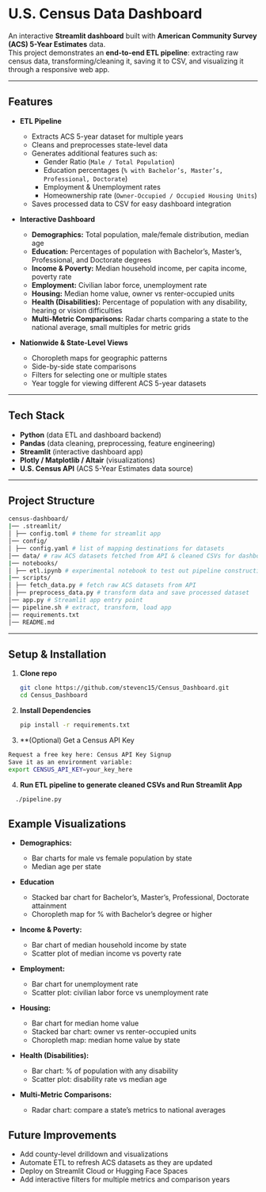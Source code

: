 # U.S. Census Data Dashboard  

An interactive **Streamlit dashboard** built with **American Community Survey (ACS) 5-Year Estimates** data.  
This project demonstrates an **end-to-end ETL pipeline**: extracting raw census data, transforming/cleaning it, saving it to CSV, and visualizing it through a responsive web app.  

---

## Features  
- **ETL Pipeline**
  - Extracts ACS 5-year dataset for multiple years
  - Cleans and preprocesses state-level data
  - Generates additional features such as:  
    - Gender Ratio (`Male / Total Population`)  
    - Education percentages (`% with Bachelor’s, Master’s, Professional, Doctorate`)  
    - Employment & Unemployment rates  
    - Homeownership rate (`Owner-Occupied / Occupied Housing Units`)  
  - Saves processed data to CSV for easy dashboard integration  

- **Interactive Dashboard**
  - **Demographics:** Total population, male/female distribution, median age  
  - **Education:** Percentages of population with Bachelor’s, Master’s, Professional, and Doctorate degrees  
  - **Income & Poverty:** Median household income, per capita income, poverty rate  
  - **Employment:** Civilian labor force, unemployment rate  
  - **Housing:** Median home value, owner vs renter-occupied units  
  - **Health (Disabilities):** Percentage of population with any disability, hearing or vision difficulties  
  - **Multi-Metric Comparisons:** Radar charts comparing a state to the national average, small multiples for metric grids  

- **Nationwide & State-Level Views**
  - Choropleth maps for geographic patterns  
  - Side-by-side state comparisons  
  - Filters for selecting one or multiple states  
  - Year toggle for viewing different ACS 5-year datasets  

---

## Tech Stack  
- **Python** (data ETL and dashboard backend)  
- **Pandas** (data cleaning, preprocessing, feature engineering)  
- **Streamlit** (interactive dashboard app)  
- **Plotly / Matplotlib / Altair** (visualizations)  
- **U.S. Census API** (ACS 5-Year Estimates data source)  

---

## Project Structure  
```bash
census-dashboard/
|── .streamlit/
│ ├── config.toml # theme for streamlit app
│── config/
│ ├── config.yaml # list of mapping destinations for datasets
│── data/ # raw ACS datasets fetched from API & cleaned CSVs for dashboard use
|── notebooks/
│ ├── etl.ipynb # experimental notebook to test out pipeline construction
|── scripts/
│ ├── fetch_data.py # fetch raw ACS datasets from API
│ ├── preprocess_data.py # transform data and save processed dataset
│── app.py # Streamlit app entry point
│── pipeline.sh # extract, transform, load app
│── requirements.txt
│── README.md
```

---

## Setup & Installation  

1. **Clone repo**  
   ```bash
   git clone https://github.com/stevenc15/Census_Dashboard.git
   cd Census_Dashboard
   
    ```
2. **Install Dependencies**
   ```bash
   pip install -r requirements.txt
    ```
3. **(Optional) Get a Census API Key
  ```bash
  Request a free key here: Census API Key Signup
  Save it as an environment variable:
  export CENSUS_API_KEY=your_key_here
  ```
4. **Run ETL pipeline to generate cleaned CSVs and Run Streamlit App**
  ```bash
    ./pipeline.py
  ```

## Example Visualizations

- **Demographics:**
  - Bar charts for male vs female population by state
  - Median age per state

- **Education**
  - Stacked bar chart for Bachelor’s, Master’s, Professional, Doctorate attainment
  - Choropleth map for % with Bachelor’s degree or higher

- **Income & Poverty:**
  - Bar chart of median household income by state
  - Scatter plot of median income vs poverty rate

- **Employment:**
  - Bar chart for unemployment rate
  - Scatter plot: civilian labor force vs unemployment rate

- **Housing:**
  - Bar chart for median home value
  - Stacked bar chart: owner vs renter-occupied units
  - Choropleth map: median home value by state

- **Health (Disabilities):**
  - Bar chart: % of population with any disability
  - Scatter plot: disability rate vs median age

- **Multi-Metric Comparisons:**
  - Radar chart: compare a state’s metrics to national averages


## Future Improvements
  - Add county-level drilldown and visualizations
  - Automate ETL to refresh ACS datasets as they are updated
  - Deploy on Streamlit Cloud or Hugging Face Spaces
  - Add interactive filters for multiple metrics and comparison years
